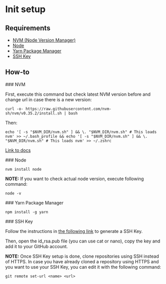 # Init setup 

## Requirements 

- [NVM (Node Version Manager)](#nvm-section) 
- [Node](#node-section)
- [Yarn Package Manager](#yarn-section)
- [SSH Key](#ssh-key-section)

## How-to

<a name = 'nvm-section'>### NVM</a>

First, execute this command but check latest NVM version before and change url in case there is a new version:

``` 
curl -o- https://raw.githubusercontent.com/nvm-sh/nvm/v0.35.2/install.sh | bash 
```

Then:

``` 
echo '[ -s "$NVM_DIR/nvm.sh" ] && \. "$NVM_DIR/nvm.sh" # This loads nvm' >> ~/.bash_profile && echo '[ -s "$NVM_DIR/nvm.sh" ] && \. "$NVM_DIR/nvm.sh" # This loads nvm' >> ~/.zshrc
```

[Link to docs](https://git-scm.com/book/en/v2/Getting-Started-Installing-Git)

<a name = 'node-section'>### Node</a>

```
nvm install node
```

**NOTE:** If you want to check actual node version, execute following command:

```
node -v
```

<a name = 'yarn-section'>### Yarn Package Manager</a>

```
npm install -g yarn
```

<a name = 'ssh-key-section'>### SSH Key</a>

Follow the instructions in [the following link](https://help.github.com/en/github/authenticating-to-github/connecting-to-github-with-ssh) to generate a SSH Key.

Then, open the id_rsa.pub file (you can use cat or nano), copy the key and add it to your GitHub account.

**NOTE:** Once SSH Key setup is done, clone repositories using SSH instead of HTTPS. In case you have already cloned a repository using HTTPS and you want to use your SSH Key, you can edit it with the following command:

```
git remote set-url <name> <url>
```